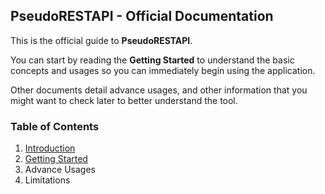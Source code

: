 ## PseudoRESTAPI - Official Documentation

This is the official guide to **PseudoRESTAPI**.

You can start by reading the **Getting Started** to understand the basic concepts and usages so you can immediately begin using the application.

Other documents detail advance usages, and other information that you might want to check later to better understand the tool.

### Table of Contents

1. [Introduction](https://github.com/netervati/pseudo-rest-api/blob/main/docs/introduction.md)
2. [Getting Started](https://github.com/netervati/pseudo-rest-api/blob/main/docs/getting-started.md)
3. Advance Usages
5. Limitations
